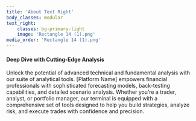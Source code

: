 ```yaml
---
title: 'About Text Right'
body_classes: modular
text_right:
    classes: bg-primary-light
    image: 'Rectangle 14 (1).png'
media_order: 'Rectangle 14 (1).png'
---
```


#### Deep Dive with Cutting-Edge Analysis
Unlock the potential of advanced technical and fundamental analysis with our suite of analytical tools. [Platform Name] empowers financial professionals with sophisticated forecasting models, back-testing capabilities, and detailed scenario analysis. Whether you’re a trader, analyst, or portfolio manager, our terminal is equipped with a comprehensive set of tools designed to help you build strategies, analyze risk, and execute trades with confidence and precision.